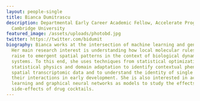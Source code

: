 ```yaml
---
layout: people-single
title: Bianca Dumitrascu
description: Departmental Early Career Academic Fellow, Accelerate Programme,
  Cambridge University
featured_image: /assets/uploads/photobd.jpg
twitter: https://twitter.com/bidumit
biography: Bianca works at the intersection of machine learning and genetics.
  Her main research interest is understanding how local molecular rules give
  raise to emergent spatial patterns in the context of biological dynamical
  systems. To this end, she uses techniques from statistical optimization,
  statistical physics and domain adaptation to identify contextual phenotypes in
  spatial transcriptomic data and to understand the identity of single cells and
  their interactions in early development. She is also interested in active
  learning and graphical neural networks as models to study the effects and
  side-effects of drug cocktails.
---
```

